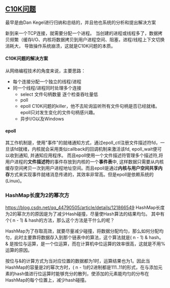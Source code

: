## [C10K问题](https://www.jianshu.com/p/ba7fa25d3590)
最早是由Dan Kegel进行归纳和总结的，并且他也系统的分析和提出解决方案

新到来一个TCP连接，就需要分配一个进程。
当创建的进程或线程多了，数据拷贝频繁（缓存I/O、内核将数据拷贝到用户进程空间、阻塞，进程/线程上下文切换消耗大， 导致操作系统崩溃，这就是C10K问题的本质。

#### C10K问题的解决方案
从网络编程技术的角度来说，主要思路：
* 每个连接分配一个独立的线程/进程
* 同一个线程/进程同时处理多个连接
  * select 文件句柄数量 逐个检查吞吐量低
  * poll
  * epoll C10K问题的killer，他不去轮询监听所有文件句柄是否已经就绪。epoll只对发生变化的文件句柄感兴趣。
  * 异步I/O以及Windows

#### epoll
其工作机制是，使用"事件"的就绪通知方式，通过epoll_ctl注册文件描述符fd，一旦该fd就绪，内核就会采用类似callback的回调机制来激活该fd, epoll_wait便可以收到通知, 并通知应用程序。
而且epoll使用一个文件描述符管理多个描述符,将用户进程的**文件描述符**的事件存放到内核的一个**事件表**中, 这样数据只需要从内核缓存空间拷贝一次到用户进程地址空间。而且epoll是通过**内核与用户空间共享内存**方式来实现事件就绪消息传递的，其效率非常高。但是epoll是依赖系统的(Linux)。


### HashMap长度为2的幂次方
https://blog.csdn.net/qq_44790505/article/details/121866549
HashMap长度为2的幂次方的原因是为了减少Hash碰撞，尽量使Hash算法的结果均匀。
其中有个( n - 1) & hash的方法，那么这个方法是干什么的呢？

HashMap为了存取高效，就要尽量减少碰撞，将数据分配均匀，那么如何分配均匀，此时主要靠将数据存入到那个链表中的算法，这个算法就是( n - 1) & hash。& 是按位与运算，是一个位运算，而在计算机中位运算的效率很高，这就是不用%运算的原因。

按位与&的计算方式为当对应位置的数据都为1时，运算结果也为1。因此当HashMap的容量是2的幂次方时，( n - 1)的2进制都是111..11的形式，在与添加元素的hash值进行位运算时能够充分的散列，使添加的元素能均匀的分布在HashMap的每个位置上，减少hash碰撞。
